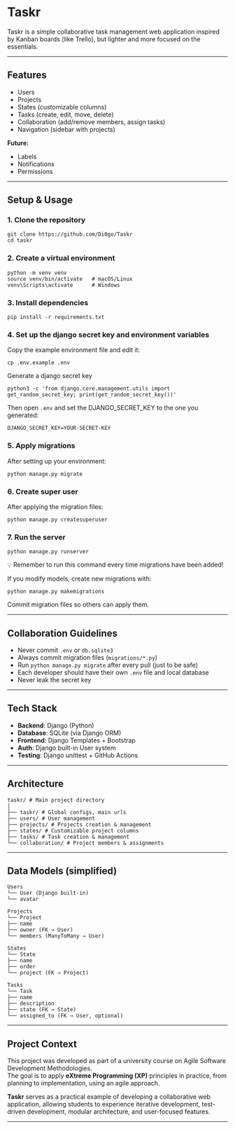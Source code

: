 # Taskr  

Taskr is a simple collaborative task management web application inspired by Kanban boards (like Trello), but lighter and more focused on the essentials.  

---

## Features  

- Users
- Projects  
- States (customizable columns)  
- Tasks (create, edit, move, delete)  
- Collaboration (add/remove members, assign tasks)  
- Navigation (sidebar with projects)  

**Future:**  
- Labels  
- Notifications  
- Permissions  

---

## Setup & Usage  

### 1. Clone the repository  

```
git clone https://github.com/Di0go/Taskr
cd taskr  
```

### 2. Create a virtual environment  
```
python -m venv venv  
source venv/bin/activate   # macOS/Linux  
venv\Scripts\activate      # Windows  
```

### 3. Install dependencies  
```
pip install -r requirements.txt  
```

### 4. Set up the django secret key and environment variables
Copy the example environment file and edit it:  
```
cp .env.example .env
```

Generate a django secret key
```
python3 -c 'from django.core.management.utils import get_random_secret_key; print(get_random_secret_key())'
```

Then open `.env` and set the DJANGO_SECRET_KEY to the one you generated:  
```
DJANGO_SECRET_KEY=YOUR-SECRET-KEY
```

### 5. Apply migrations  
After setting up your environment:  
```
python manage.py migrate
```

### 6. Create super user  
After applying the migration files:
```
python manage.py createsuperuser
```

### 7. Run the server
```
python manage.py runserver
```

💡 Remember to run this command every time migrations have been added!

If you modify models, create new migrations with:  
```
python manage.py makemigrations
```

Commit migration files so others can apply them.

---

## Collaboration Guidelines  

- Never commit `.env` or `db.sqlite3`  
- Always commit migration files (`migrations/*.py`)  
- Run `python manage.py migrate` after every pull (just to be safe)
- Each developer should have their own `.env` file and local database  
- Never leak the secret key

---

## Tech Stack  

- **Backend**: Django (Python)  
- **Database**: SQLite (via Django ORM)  
- **Frontend**: Django Templates + Bootstrap  
- **Auth**: Django built-in User system  
- **Testing**: Django unittest + GitHub Actions  

---

## Architecture  

```
taskr/ # Main project directory
│
├── taskr/ # Global configs, main urls
├── users/ # User management
├── projects/ # Projects creation & management
├── states/ # Customizable project columns
├── tasks/ # Task creation & management
└── collaboration/ # Project members & assignments
```

---

## Data Models (simplified)

```
Users
└── User (Django built-in)
└── avatar 

Projects
└── Project
├── name
├── owner (FK → User)
└── members (ManyToMany → User)

States
└── State
├── name
├── order
└── project (FK → Project)

Tasks
└── Task
├── name
├── description
├── state (FK → State)
└── assigned_to (FK → User, optional)
```

---

## Project Context  

This project was developed as part of a university course on Agile Software Development Methodologies.  
The goal is to apply **eXtreme Programming (XP)** principles in practice, from planning to implementation, using an agile approach.  

**Taskr** serves as a practical example of developing a collaborative web application, allowing students to experience iterative development, test-driven development, modular architecture, and user-focused features. 

---
